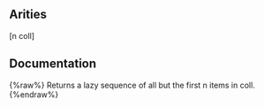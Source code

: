 ## Arities
[n coll]

## Documentation
{%raw%}
Returns a lazy sequence of all but the first n items in coll.
{%endraw%}
